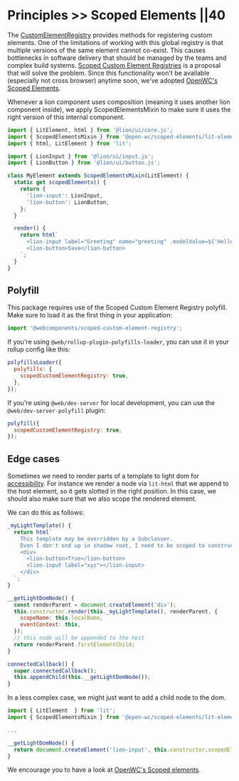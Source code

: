 # Principles >> Scoped Elements ||40

The [CustomElementRegistry](https://developer.mozilla.org/en-US/docs/Web/API/CustomElementRegistry) provides methods for registering custom elements. One of the limitations of working with this global registry is that multiple versions of the same element cannot co-exist. This causes bottlenecks in software delivery that should be managed by the teams and complex build systems. [Scoped Custom Element Registries](https://github.com/w3c/webcomponents/issues/716) is a proposal that will solve the problem. Since this functionality won't be available (especially not cross browser) anytime soon, we've adopted [OpenWC's Scoped Elements](https://open-wc.org/docs/development/scoped-elements/).

Whenever a lion component uses composition (meaning it uses another lion component inside), we
apply ScopedElementsMixin to make sure it uses the right version of this internal component.

```js
import { LitElement, html } from '@lion/ui/core.js';
import { ScopedElementsMixin } from '@open-wc/scoped-elements/lit-element.js';
import { html, LitElement } from 'lit';

import { LionInput } from '@lion/ui/input.js';
import { LionButton } from '@lion/ui/button.js';

class MyElement extends ScopedElementsMixin(LitElement) {
  static get scopedElements() {
    return {
      'lion-input': LionInput,
      'lion-button': LionButton,
    };
  }

  render() {
    return html`
      <lion-input label="Greeting" name="greeting" .modelValue=${'Hello world'}></lion-input>
      <lion-button>Save</lion-button>
    `;
  }
}
```

## Polyfill

This package requires use of the Scoped Custom Element Registry polyfill. Make sure to load it as the first thing in your application:

```js
import '@webcomponents/scoped-custom-element-registry';
```

If you're using `@web/rollup-plugin-polyfills-loader`, you can use it in your rollup config like this:

```js
polyfillsLoader({
  polyfills: {
    scopedCustomElementRegistry: true,
  },
});
```

If you're using `@web/dev-server` for local development, you can use the `@web/dev-server-polyfill` plugin:

```js
polyfill({
  scopedCustomElementRegistry: true,
});
```

## Edge cases

Sometimes we need to render parts of a template to light dom for [accessibility](https://wicg.github.io/aom/explainer.html). For instance we render a node via `lit-html` that we append to the host element, so it gets slotted in the right position.
In this case, we should also make sure that we also scope the rendered element.

We can do this as follows:

```js
_myLightTemplate() {
  return html`
    This template may be overridden by a Subclasser.
    Even I don't end up in shadow root, I need to be scoped to constructor.scopedElements as well.
    <div>
      <lion-button>True</lion-button>
      <lion-input label="xyz"></lion-input>
    </div>
  `;
}

__getLightDomNode() {
  const renderParent = document.createElement('div');
  this.constructor.render(this._myLightTemplate(), renderParent, {
    scopeName: this.localName,
    eventContext: this,
  });
  // this node will be appended to the host
  return renderParent.firstElementChild;
}

connectedCallback() {
  super.connectedCallback();
  this.appendChild(this.__getLightDomNode());
}
```

In a less complex case, we might just want to add a child node to the dom.

```js
import { LitElement  } from 'lit';
import { ScopedElementsMixin } from '@open-wc/scoped-elements/lit-element.js';

...

__getLightDomNode() {
  return document.createElement('lion-input', this.constructor.scopedElements);
}
```

We encourage you to have a look at [OpenWC's Scoped elements](https://open-wc.org/docs/development/scoped-elements/).
